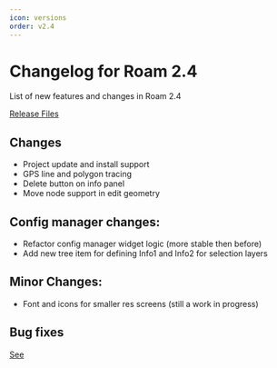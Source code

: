 ```yaml
---
icon: versions
order: v2.4
---
```


# Changelog for Roam 2.4

List of new features and changes in Roam 2.4

[Release Files](https://github.com/roam-qgis/Roam/releases/tag/2.4.2)

## Changes

- Project update and install support
- GPS line and polygon tracing
- Delete button on info panel
- Move node support in edit geometry

## Config manager changes:

- Refactor config manager widget logic (more stable then before)
- Add new tree item for defining Info1 and Info2 for selection layers

## Minor Changes:

- Font and icons for smaller res screens (still a work in progress)


## Bug fixes

[See](https://github.com/terry-longmacch/Roam/issues?q=milestone%3A2.4+is%3Aclosed) 
